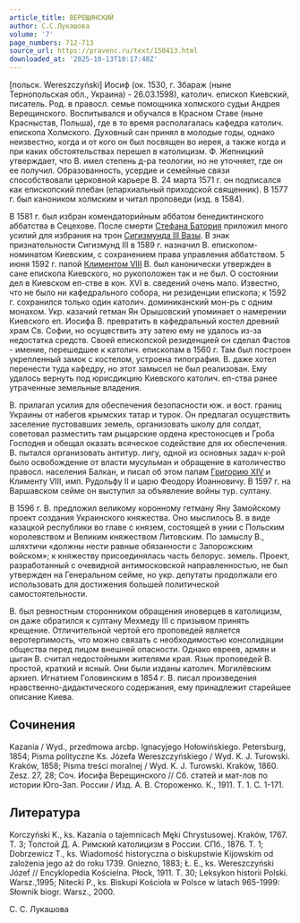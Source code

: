 ```yaml
---
article_title: ВЕРЕЩИНСКИЙ
author: С.С.Лукашова
volume: '7'
page_numbers: 712-713
source_url: https://pravenc.ru/text/150413.html
downloaded_at: '2025-10-13T10:17:48Z'
---
```


[польск. Wereszczyński] Иосиф (ок. 1530, г. Збараж (ныне Тернопольская обл., Украина) - 26.03.1598), католич. епископ Киевский, писатель. Род. в правосл. семье помощника холмского судьи Андрея Верещинского. Воспитывался и обучался в Красном Ставе (ныне Красныстав, Польша), где в то время располагалась кафедра католич. епископа Холмского. Духовный сан принял в молодые годы, однако неизвестно, когда и от кого он был посвящен во иерея, а также когда и при каких обстоятельствах перешел в католицизм. Ф. Жепницкий утверждает, что В. имел степень д-ра теологии, но не уточняет, где он ее получил. Образованность, усердие и семейные связи способствовали церковной карьере В. 24 марта 1571 г. он подписался как епископский плебан (епархиальный приходской священник). В 1577 г. был каноником холмским и читал проповеди (изд. в 1584).

В 1581 г. был избран комендаторийным аббатом бенедиктинского аббатства в Сецехове. После смерти [Стефана Батория](<https://pravenc.ru/text/Стефан Баторий.html>) приложил много усилий для избрания на трон [Сигизмунда III Вазы](<https://pravenc.ru/text/Сигизмунд III Ваза.html>). В знак признательности Сигизмунд III в 1589 г. назначил В. епископом-номинатом Киевским, с сохранением права управления аббатством. 5 июня 1592 г. папой [Климентом VIII](<https://pravenc.ru/text/Климентом VIII.html>) В. был канонически утвержден в сане епископа Киевского, но рукоположен так и не был. О состоянии дел в Киевском еп-стве в кон. XVI в. сведений очень мало. Известно, что не было ни кафедрального собора, ни резиденции епископа; к 1592 г. сохранился только один католич. доминиканский мон-рь с одним монахом. Укр. казачий гетман Ян Орышовский упоминает о намерении Киевского еп. Иосифа В. превратить в кафедральный костел древний храм Св. Софии, но осуществить эту затею ему не удалось из-за недостатка средств. Своей епископской резиденцией он сделал Фастов - имение, перешедшее к католич. епископам в 1560 г. Там был построен укрепленный замок с костелом, устроена типография. В. даже хотел перенести туда кафедру, но этот замысел не был реализован. Ему удалось вернуть под юрисдикцию Киевского католич. еп-ства ранее утраченные земельные владения.

В. прилагал усилия для обеспечения безопасности юж. и вост. границ Украины от набегов крымских татар и турок. Он предлагал осуществить заселение пустовавших земель, организовать школу для солдат, советовал разместить там рыцарские ордена крестоносцев и Гроба Господня и обещал оказать всяческое содействие для их обеспечения. В. пытался организовать антитур. лигу, одной из основных задач к-рой было освобождение от власти мусульман и обращение в католичество правосл. населения Балкан, и писал об этом папам [Григорию XIV](<https://pravenc.ru/text/Григорию XIV.html>) и Клименту VIII, имп. Рудольфу II и царю Феодору Иоанновичу. В 1597 г. на Варшавском сейме он выступил за объявление войны тур. султану.

В 1596 г. В. предложил великому коронному гетману Яну Замойскому проект создания Украинского княжества. Оно мыслилось В. в виде казацкой республики во главе с князем, состоящей в унии с Польским королевством и Великим княжеством Литовским. По замыслу В., шляхтичи «должны нести равные обязанности с Запорожским войском»; к княжеству присоединялась часть белорус. земель. Проект, разработанный с очевидной антимосковской направленностью, не был утвержден на Генеральном сейме, но укр. депутаты продолжали его использовать для достижения большей политической самостоятельности.

В. был ревностным сторонником обращения иноверцев в католицизм, он даже обратился к султану Мехмеду III с призывом принять крещение. Отличительной чертой его проповедей является веротерпимость, что можно связать с необходимостью консолидации общества перед лицом внешней опасности. Однако евреев, армян и цыган В. считал недостойными жителями края. Язык проповедей В. простой, краткий и ясный. Они были изданы католич. Могилёвским архиеп. Игнатием Головинским в 1854 г. В. писал произведения нравственно-дидактического содержания, ему принадлежит старейшее описание Киева.

## Сочинения

Kazania / Wyd., przedmowa arcbp. Ignacyjego Hołowińskiego. Petersburg, 1854; Pisma polityczne Ks. Józefa Wereszczyńskiego / Wyd. K. J. Turowski. Kraków, 1858; Pisma treści moralnej / Wyd. K. J. Turowski. Kraków, 1860. Zesz. 27, 28; Соч. Иосифа Верещинского // Сб. статей и мат-лов по истории Юго-Зап. России / Изд. А. В. Стороженко. К., 1911. Т. 1. С. 1-171.

## Литература

Korczyński K., ks. Kazania o tajemnicach Męki Chrystusowej. Kraków, 1767. T. 3; Толстой Д. А. Римский католицизм в России. СПб., 1876. Т. 1; Dobrzewicz T., ks. Wiadomość historyczna o biskupstwie Kijowskim od zalożenia jego aż do roku 1739. Gniezno, 1883; Ł. E., ks. Wereszczyński Józef // Encyklopedia Kościelna. Płock, 1911. T. 30; Leksykon historii Polski. Warsz.,1995; Nitecki P., ks. Biskupi Kościoła w Polsce w latach 965-1999: Słownik biogr. Warsz., 2000.

С. С. Лукашова
